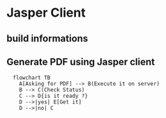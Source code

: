 # Jasper Client
## build informations

## Generate PDF using Jasper client
```mermaid
  flowchart TB
    A[Asking for PDF] --> B(Execute it on server)
    B --> C(Check Status)
    C --> D{is it ready ?}
    D -->|yes| E[Get it]
    D -->|no| C
```